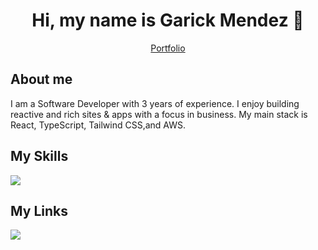<div align="center">
  <h1>Hi, my name is Garick Mendez 👋</h1>
  <a href="https://garickm.com">
    Portfolio
  </a>
</div>

<div align="left">
  <h2>About me</h2>
  <p>I am a Software Developer with 3 years of experience. I enjoy building reactive and rich sites & apps with a focus in business. My main stack is React, TypeScript, Tailwind CSS,and AWS.</p>
</div>

<div align="left">
  <h2>My Skills</h2>
  <img src="https://skillicons.dev/icons?i=react,ts,tailwind,python,aws&perline=5" />
</div>

<div align="left">
  <h2>My Links</h2>
  <a href="https://linkedin.com/in/garick-mendez/">
    <img src="https://skillicons.dev/icons?i=linkedin" />
  </a>
</div>

